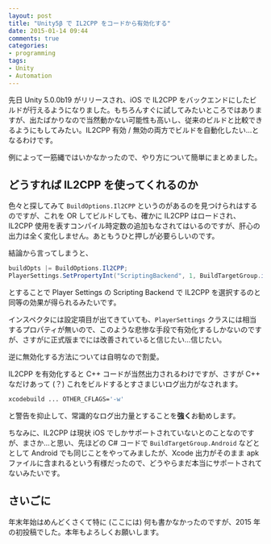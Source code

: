 ```yaml
---
layout: post
title: "Unity5β で IL2CPP をコードから有効化する"
date: 2015-01-14 09:44
comments: true
categories:
- programming
tags:
- Unity
- Automation
---
```


先日 Unity 5.0.0b19 がリリースされ、iOS で IL2CPP をバックエンドにしたビルドが行えるようになりました。もちろんすぐに試してみたいところではありますが、出たばかりなので当然動かない可能性も高いし、従来のビルドと比較できるようにもしてみたい。IL2CPP 有効 / 無効の両方でビルドを自動化したい…となるわけです。

例によって一筋縄ではいかなかったので、やり方について簡単にまとめました。

<!-- more -->

## どうすれば IL2CPP を使ってくれるのか

色々と探してみて `BuildOptions.Il2CPP` というのがあるのを見つけられはするのですが、これを OR してビルドしても、確かに IL2CPP はロードされ、IL2CPP 使用を表すコンパイル時定数の追加もなされてはいるのですが、肝心の出力は全く変化しません。あともうひと押しが必要らしいのです。

結論から言ってしまうと、

```csharp
buildOpts |= BuildOptions.Il2CPP;
PlayerSettings.SetPropertyInt("ScriptingBackend", 1, BuildTargetGroup.iOS);
```

とすることで Player Settings の Scripting Backend で IL2CPP を選択するのと同等の効果が得られるみたいです。

インスペクタには設定項目が出てきていても、`PlayerSettings` クラスには相当するプロパティが無いので、このような悲惨な手段で有効化するしかないのですが、さすがに正式版までには改善されていると信じたい…信じたい。

逆に無効化する方法については自明なので割愛。

IL2CPP を有効化すると C++ コードが当然出力されるわけですが、さすが C++ なだけあって (？) これをビルドするとすさまじいログ出力がなされます。

```sh
xcodebuild ... OTHER_CFLAGS='-w'
```

と警告を抑止して、常識的なログ出力量とすることを**強く**お勧めします。

ちなみに、IL2CPP は現状 iOS でしかサポートされていないとのことなのですが、まさか…と思い、先ほどの C# コードで `BuildTargetGroup.Android` などととして Android でも同じことをやってみましたが、Xcode 出力がそのまま apk ファイルに含まれるという有様だったので、どうやらまだ本当にサポートされてないみたいです。

## さいごに

年末年始はめんどくさくて特に (ここには) 何も書かなかったのですが、2015 年の初投稿でした。本年もよろしくお願いします。
